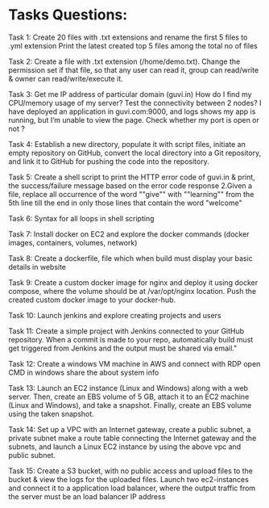 # Tasks Questions:
Task 1: Create 20 files with .txt extensions and rename the first 5 files to .yml extension Print the latest created top 5 files among the total no of files

Task 2: Create a file with .txt extension (/home/demo.txt). Change the permission set if that file, so that any user can read it, group can read/write & owner can read/write/execute it.

Task 3: Get me IP address of particular domain (guvi.in) How do I find my CPU/memory usage of my server? Test the connectivity between 2 nodes? I have deployed an application in guvi.com:9000, and logs shows my app is running, but I’m unable to view the page. Check whether my port is open or not ?

Task 4: Establish a new directory, populate it with script files, initiate an empty repository on GitHub, convert the local directory into a Git repository, and link it to GitHub for pushing the code into the repository.

Task 5: Create a shell script to print the HTTP error code of guvi.in & print, the success/failure message based on the error code response 2.Given a file, replace all occurrence of the word ""give"" with ""learning"" from the 5th line till the end in only those lines that contain the word "welcome"

Task 6: Syntax for all loops in shell scripting

Task 7: Install docker on EC2 and explore the docker commands (docker images, containers, volumes, network)

Task 8: Create a dockerfile, file which when build must display your basic details in website

Task 9: Create a custom docker image for nginx and deploy it using docker compose, where the volume should be at /var/opt/nginx location. Push the created custom docker image to your docker-hub.

Task 10: Launch jenkins and explore creating projects and users

Task 11: Create a simple project with Jenkins connected to your GitHub repository. When a commit is made to your repo, automatically build must get triggered from Jenkins and the output must be shared via email."

Task 12: Create a windows VM machine in AWS and connect with RDP open CMD in windows share the about system info

Task 13: Launch an EC2 instance (Linux and Windows) along with a web server. Then, create an EBS volume of 5 GB, attach it to an EC2 machine (Linux and Windows), and take a snapshot. Finally, create an EBS volume using the taken snapshot.

Task 14: Set up a VPC with an Internet gateway, create a public subnet, a private subnet make a route table connecting the Internet gateway and the subnets, and launch a Linux EC2 instance by using the above vpc and public subnet.

Task 15: Create a S3 bucket, with no public access and upload files to the bucket & view the logs for the uploaded files. Launch two ec2-instances and connect it to a application load balancer, where the output traffic from the server must be an load balancer IP address
